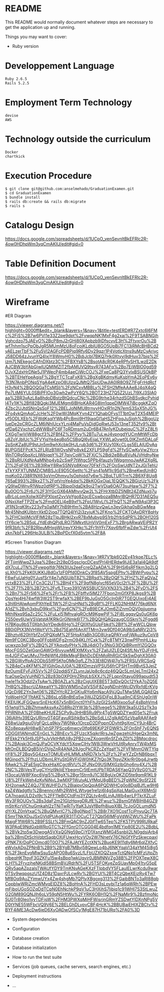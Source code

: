 # README

This README would normally document whatever steps are necessary to get the
application up and running.

Things you may want to cover:

* Ruby version

# Developpement Language
    Ruby 2.6.5
    Rails 5.2.5
# Employment Term Technology
    devise
    AWS
# Technology outside the curriculum
    Docker
    chartkick

# Execution Procedure

    $ git clone git@github.com:anselmehado/GraduationExamen.git
    $ cd GraduationExamen
    $ bundle install
    $ rails db:create && rails db:migrate
    $ rails s
# Catalogu Design

   https://docs.google.com/spreadsheets/d/1UCpO_venSevnltBkEFRlc2R-4ow0HDhpWm3yqCmAKlU/edit#gid=0

# Table Definition Document

https://docs.google.com/spreadsheets/d/1UCpO_venSevnltBkEFRlc2R-4ow0HDhpWm3yqCmAKlU/edit#gid=0

# Wireframe

#ER Diagram

https://viewer.diagrams.net/?highlight=0000ff&edit=_blank&layers=1&nav=1&title=testERD#R7Zxtc6I6FMc%2FjS%2B7w6PVl1e33Z2pe9dpt%2FvwqpNK1MxF4g2xaj%2F9TSABNGihVghcdzo75JAEyO%2BcP8mJ2rGHi80XApbzb9iDfscyvE3H%2FtyxrOu%2Bwf7nhm1scPpObJgR5MUmMzU8oFcojKLdbIU8GO5UpBj7FC13jRMcBHBCd2yAELzerTbF%2Fu5Vl2AGFcPDBPiq9Rfy6Dy29qzr1P4VotlcXtns9uMzCyAriycJ58DD64zJvunYQ4IxjY8WmyH0%2BdjJcbl7BKQ7Hk0Xtyvj9dHuv37bjq%2Fizm7LNEkegcCAfnDXbtz3C%2FBXYsB%2BsotA8cR0K4eRPfySH1LwzE2DkAJCBW3bYAbGjwIUQMIMZlT2fbAMUVQ9tsyR743AFq%2Bo7EiWBlO0gd59DJvXZdxHrDNe5J1PWecP4mb4aeCjWcCOJ%2FxeCa8PQ3YvIxBSUSOkBP%2BTEHeYpeAgisF%2BgYTCTcaFxKB%2BgXgBKdmyKuKsbYmA2EoPEv6yTt3N7AnbPONqSYgA4eKzpO8UIzsQJMtQ7SpUDwJlA0IR8O9Z7IFgFrHdRcfH3yN4%2BQOQGaTCsMSIj%2FzNCxvMBBLy%2FSH2MfeAAAe8J4qX4qQPp7LtM6YUL0SBiPFIOo3Gwh2wPzY6Q%2BOT23HZ7Q5Z2UzL7I9XJ3SIA0aa%2BR3vAzL8a8hdoDBstzBtQdcuCNc%2BG9trhe34rhzdSGhBSvdkcPvhidl4Tv1IK%2BfI82BQgki3MJEMgm6lBHoKAR4G8Im1qpeDlMW47iBcggkKZqO4Zbc2UJtdSNnQsSoF12%2BELJoNlMU8trnvvHOxlR1n2N7emS3SxX5hJG%2Fo4vkQmAqCJcHe%2F0wWi3MqKYvn42Y1QhabOFvs1T1btOwT2X54MEIPyf5ODLXEb%2FWdKsqlYWb4PcBmii9H19iaqGI1aHSZHFpqJuSigh%2BjgoUzIueDe2pCRGcZLM6jNhlUcxYLni4MaPuVsDidGpRwtJ53x13neT352fv9%2BtgfDa62VxchzCdWWBsPC6FToRDmsm2uDr6B47An1yKDubejquC%2FzZ8LfiCXGgTwiVjW88gcf3%2FBf4Z%2FPyy%2BTu7uLwJ4vpngdYUCmMtWFcDbu8ZoYJbIUc%2FVYiqYe4eqBq5CSBqQI6yEijaLYXWLa0ywt0L0IKZmfjDALqF2pSnKZa8UP9stJn5m9whXcbk0HJLrub3d6%2FXUy10XcCLgs5ELAIUDvAq8UPGl5EFPcK%2FLRlzB1WOvsNPp8vkE2XFLP59gFd%2FfySCwKyVw2YcrxWnTORg5bqXcLIWbjqpY%2F7qjvCoW%2FXjC%2Bdi2eB8u8VuNJVHdhyNw%2BsRlUXdNrAaMNhp4yb2cSwP7tWtgc5PPb4fauzIv1WqgmnoJwAK2XgRLZ1%2FqF0E1%2B3IRwY8RwSSNVp8Knpr70FkFi%2FOoSwUdNT2xJGjTehUsTkYXFXTUNMZjCMlBSJcE9D5C6etltc%2Fsn41pM1Ic9Sd%2BneKwdUn8OmqKo02J38R1NX63qVmOhmyu1sOphjdd7v6w%2BqLTURTrn%2B6XF8Uq8765aE993%2Bkx2T%2FqtVroYe4dqi%2BkKOGxOjaL1EQQK%2BGizUz%2FkvQ9lwDWnvR1Wpz0dfRP%2Bjpq0jdaDk9oi2TwVDja6OAl73suHaw%2F7%2Bu0OO%2Fr6J%2F3lYGcGX64AMhvvQw2L%2FHrXtbDZ5NBt24ZdNuxIj7uuBrLoLomXoIwXGPiPXloxt2vvVpYgo82qcECswbozaBMnrIBQHR7D31AEQ5u0jNxijXeFTPZEw%2FmdOELl4eB9xf%2FpU1WvLl%2FhQT%2FwN9AsI3P3CJf1lN3rqK9tv223yPs0alMY7hB9Hfm%2BA8HzvQwLn3eyGjkha0sBGwMeaMr45NhdKUlbtrrXktD2joq7TQfQ4IYi2j3zyjuK%2FKno%2FCKTOAxDRY8qHy%2FHCIpliMcVlFlMI28zTlpJBHkl2xvR78xMubvp9S1rb2frbSdPR%2BOH120St1Y6cje%2B5qLJYdEdhQPjdLRO75MkvtlUnViV0mExF7%2BrgARwaVEiPR2Y9fR3bfc%2FB2RleuMHxgWUreyYXHkc%2Fr1hYFr7Xqv6fbfFwZdw%2FrUt4zkn7kbFL296Hp3ULBi%2BpPDcfX0d5vtm%2F8A


#Screen Transition Diagram

https://viewer.diagrams.net/?highlight=0000ff&edit=_blank&layers=1&nav=1#R7V1bk6O2Ev41rkoe7ELc%2FTjjmWwqZ3Jqa%2Bec2t28pDSgsclgcDCesfPrI4HERdw9IJiE3a1aI4QA9dfdX7cuLJTN%2FvwpgIfdr76N3IUs2eeFcreQZaADA%2F9HSi6sRFfikm3g2LQsLXh0%2FkK0UKKlJ8dGx1zF0Pfd0DnkCy3f85AV5spgEPhv%2BWrPvpu%2F6wFuUaHg0YJusfSrY4e7uNSUjbT8Z%2BRsd%2BzOQF%2FHZ%2FaQVaZvctxB23%2FLFCn3C2UT%2BH4Y%2F9qfN8glvcf65eV0cI2t%2F%2BU%2Ff%2F71%2B%2B72t%2FvfLTlcxo391OWS5BUC5IVXN33%2B4%2FvD%2FS%2Bn7%2Fr5l6%2Fe%2Fr%2FB%2Fbffvi5lM277Fbon2mGfXP8Jkgs9%2BOpsYej4Hj74wfW3W2ST9rwfaX%2BEF9bJuGsO5GcIn0jR7TGEQUixoEi4AEs3hI6HAlwAomPXhYejE1W%2Fi2rsHNd%2BgBf%2FFLKG2NHtM776kd6NXA1dZ%2Bvh3xbuD9Ikvl%2Fgv6CN7%2FpB9ECKJOm6ZiZnmOQV0pjjupmaMthINxq9SaZc25C%2FuLxl51MhvaIgROcM9KgwPiF%2Fj8LggqvQs0uGK6pZS50ev6UwVSVatstA1KRlkGrGNmk6lT7%2BQQHQAQzaugCGSknj%2Fggd6H7BKgu9bST0Xbh3qYDedk6IHg%2FQIlXfsGUpFbkd%2BIf%2FwWCLQlpw8B0i0PtX3NVHWpYVl%2Bd75Eahf6AnXfTMrn3yw9Df04OA9lbSaNRV2i3%2BhztvI620hYbfZoOPQXqM%2F5HqAYaBh3GD8UraQPAYvqFjWAuz9uCpV8Nm9FC0KC3Bog0FFobWDFg2rmO94KLIYCxk%2Fc8TMY23nwPfPmHLLkuucwxzp3qFV%2BQ%2FYAqvdyPHx%2BJ4diOTv3NsG3lDQiBRvmYIZGQOxMocFGSOZelGqnGAWOr6lvyuwMEXtMXyx%2FZallJIZLEQt4SfLNvYDJFrIHLm4JGFjCwUMvJ7IHNjWf4J98kMkgFBkhDcDEhMoRhRGjCSkSwDghX30A0%2BGWyffpAi2ODbS5lfP5KfpOMk0qfLZ7h33Et8DW4I7g%2FRSUVRCSqQ%2B4pCx4KFM%2FlGjhGpJU0A%2BXDmzsVPSU56frCPSHTm9BvtS3JejZ8zOumiEFvFJX5Vy%2FG2pddjSYZLynrJaUp8c6cdz46QQc5LmUeLTmI24x2fcaOseQxjVuHND%2Bz83bOXP0HrZRtgLbSXXJ%2FLqpn0tayu099apudt53hwIe11x3OdzI2xTsAw%2B0AZLa%2BzCjgUIXEBE5T3dDxQOc12YkA7oZQ5E7H8Q%2BscrUZAkeaItY%2BIVWM5nZqIVS5jF8ZggNDniHWciDVRxfdErKVgUQcDi9E2Yn3wt06%2BZHYcRZ3rGKiuRYq6mNacA9VJQuTMwSMLGQAEQsYoWoeHOF11tAKE%2B6sLg5BnBtEq5w3WJZQSlDiFpLB3ua9nCjEShUg0rjWFKElUlKJFGQwsrSnEHcK67x5nBlGnct0YhFhJlzGI2SxM0ixoo5uF4sBphVm4t51wtgl1%2BjZhmwAksyAxZG8Ro2lYW3b%2B1vege5%2BW3ka5U2SzTk3qPPiRNIhA%2F0BheKHUEZ5CPy9u3HHB5Ru9Pjr4Tg5WQDZYwd05e%2Frukj36jAIHv39EQyURinv0T4GFavuRSihkBq%2BpSdLLtZgIkAtD5zVbaRAAFAe9Z68wUa9gju0VgFQcLq9kiy7W0Nkx1OrcpD2DPopnODvht9gXmCY9Jr4BrCRZo8epayAHl8wB7xhSP7PScp6mwcv0Ifq69EKjP2FDWR%2FOnShF7yEQNSCDGGll1ANmdCEnGcL%2BhEcv%2FUzcX5qjkrlRrsJwZgwzehUHgeQx3mNLitFEkk2Yk5H9JSP1vJyVktHMUi8y2PB2creZXoqml6nSfZxkZDI%2BMqcdrpc7%2BAjski3CmQJPaOCVKYdcY5XqwCIHy1W8i3WwVHUjtRyAnryTW4IxMSMtOnDLBDQgB5iVrDVgZnR4ANA29JgcPkCRZcZeYqaY%2FVFMnmOWTYIqnY8%2F2Bqv5G4zxxTOMUEvHLMMLsNRD7k1x%2Fz%2FwYZzDrNB6bqxTMGinpd%2FfhzLUDbmLRYuStGRVFiGW0hKZ7tQo3KTtgvjZKkrRr0bg4JrwtbRAwk2%2FaE5jgC9xxHlaXCgctRVU%2FJNxO9USIMXGzIbGho6ny4XJ%2B2NC%2BjVes1FugCYHzI9kliiEYbeqmCr5tEmtUPbTRDAS6YapQ3V9zG0%2FH3ocaUW8PXpc6Vgj5%2BgX%2Bgr1Strn9J1C3EBgUxOKZjD5te9qmR1KL9U8%2FFkWeh4zKyNiNvL3wMXP1WulyALVfMqU8gBED%2FpWNC9oSf22EXH2onwA2Z4QJ71EWJHFDJ%2BiajpvOpQqiA6PQDWHCg0o8DqjBJfLw9H6kaZ4Wadgtfo%2BnenncnMh2RWHLWtyge1re1zi6I4gSpXpLMajGuxIX6MnSlCA7noaqULD2xI9c%2FF11eBCCtdFnj3YZQLtv4n6LinAJWb4wrLPTkrXZLuFWy3FROUOv%2Bs3daF2m21GIzHqxgDRJfE%2Fwuz%2BsmGfWBIH84GZ9mStrKcrVIChuGmkahl2zTNiTwRiTy1faK3JsVfBpfh8juqXIBL7cJoGOLumdN5dYrXLZ0nVtxaC%2BuQMvrIC7%2Bg0NpdT%2B8r7XO1ICosfTcjPnyuQc7TAE5mrTNkXDuJSxGVIdPUAgKER31TiOCuCT27QbI56lMFgVdWjZWU%2FaPkMajgF1fW6R%2B9FSSLt%2BFmQAC9nZJ0jfTw65Tep%2FK5TPV99RURkaFW3PAqE9NdGxbWRoGTC%2FfGnrOTCGG04E4bdfqn1MEYjp80E2U%2BdbL%2BVk2tp5w3DwogA5VXsQGNg59pCiYD1XsnzWMG45snbli2LN0gdsiArb4ba%2BmjDtSchVqbtSaqbOXjFUwxHcyVOy2W7NnetV76CNiGfYPzSkwcpaxlzPNK7XrDqPCOmcd0T0O7%2FAJAtYEZctXN%2BuoKE9l11dly6Mr6qlZXfyCeWvIxADqZPNnB%2B9%2BYgB7MByj58QewLo4bJ6NKYqaVl34aYM45i8g56%2F3knEvgMlwSsuSzAPO08u6SvzLfLFbUZXOQZsswTctQNq1cMFzUtpZhnlbeqHKTtgvF3GZKFu15w4sBpq1wkUqyir0JBMNNVZg38B%2FPOXTewX8CtLH1%2FrvzjheNKjdl58BSmBVJRdrN%2FU5TSFOKyeZpSUavMp041tyG5pEQRv5apAZpzalsTWAUfYDY9TmKNvAGeKXzFTIpbdVY5FLaulELwrKcdu9war0TSv9wqpqszU1Z4D8z1DaxrPJLcwRv%2BGYUI%2BT4CzQbeXEjzRy4Tw7Mf8Oq9AuZYjmwUYx4Zw4shgMb7QPlyXBgoxg313%2FGaibBNTo3aRI88qbCppblwWRiZmcWMvqEIDZ8%2BoHnA%2FHD3sLpybjTz1a6qWRh%2BPEwmFiboUGoSOZqDdTCpN0EhNchkP9qV1uC3HXihS7libiq1c91WHI7S3StLwuZG2GM89GQNJlh6oLV59qN5HtWu%2FYRK6OBH1Q%2FNaMir9%2BzfmoNc5U0Tr80Ieo1yvTDFjsW%2FHM3PWXqMiHFWisrjnGRmYZSDwtYlDXnNPg5VD0tYNE55WFbcVQ9V6E%2BELGhDLvpvCBF4HcK%2BBUBajEHIXZBCtv%2BYF4iME3AcDw6ieD6XyOADwOfSCy1MgE87H71bURq%2FA0%3D


* System dependencies

* Configuration

* Database creation

* Database initialization

* How to run the test suite

* Services (job queues, cache servers, search engines, etc.)

* Deployment instructions

* ...
